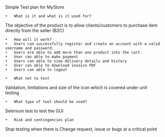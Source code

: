 Simple Test plan for MyStore

	•	What is it and what is it used for?
The objective of the product is to allow clients/customers to purchase item directly from the seller (B2C)

	•	How will it work?
	•	Users can successfully register and create an account with a valid username and password.
	•	Users are able to add more than one product into the cart.
	•	User can able to make payment
	•	Users can able to view delivery details and history
	•	User can able to download invoice PDF
	•	Users can able to logout

	•	What not to test
Validation, limitations and size of the icon which is covered under unit testing

	•	What type of tool should be used?
Selenium test to test the GUI


	•	Risk and contingencies plan
Stop testing when there is Change request, issue or bugs at a critical point
